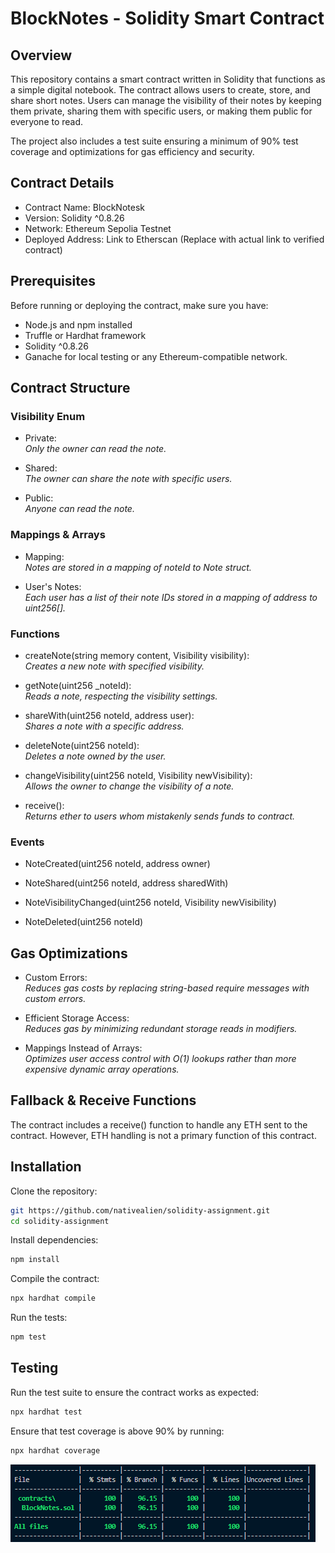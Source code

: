 # BlockNotes - Solidity Smart Contract
## Overview

This repository contains a smart contract written in Solidity that functions as a simple digital notebook. The contract allows users to create, store, and share short notes. Users can manage the visibility of their notes by keeping them private, sharing them with specific users, or making them public for everyone to read.

The project also includes a test suite ensuring a minimum of 90% test coverage and optimizations for gas efficiency and security.


## Contract Details

- Contract Name: BlockNotesk
- Version: Solidity ^0.8.26
- Network: Ethereum Sepolia Testnet
- Deployed Address: Link to Etherscan (Replace with actual link to verified contract)

## Prerequisites

Before running or deploying the contract, make sure you have:

- Node.js and npm installed
- Truffle or Hardhat framework
- Solidity ^0.8.26
- Ganache for local testing or any Ethereum-compatible network.


## Contract Structure

### Visibility Enum

- Private: <br><i>Only the owner can read the note.</i>

- Shared: <br><i>The owner can share the note with specific users.</i>

- Public: <br><i>Anyone can read the note.</i>

### Mappings & Arrays

- Mapping: <br><i>Notes are stored in a mapping of noteId to Note struct.</i>

- User's Notes: <br><i>Each user has a list of their note IDs stored in a mapping of address to uint256[].</i>

### Functions

- createNote(string memory content, Visibility visibility):<br> <i>Creates a new note with specified visibility.</i>

- getNote(uint256 _noteId): <br> <i> Reads a note, respecting the visibility settings. </i>

- shareWith(uint256 noteId, address user): <br> <i> Shares a note with a specific address. </i>

- deleteNote(uint256 noteId): <br> <i> Deletes a note owned by the user. </i>

- changeVisibility(uint256 noteId, Visibility newVisibility): <br> <i> Allows the owner to change the visibility of a note. </i>

- receive(): <br> <i> Returns ether to users whom mistakenly sends funds to contract. </i> 


### Events

- NoteCreated(uint256 noteId, address owner)

- NoteShared(uint256 noteId, address sharedWith)

- NoteVisibilityChanged(uint256 noteId, Visibility newVisibility)

- NoteDeleted(uint256 noteId)

## Gas Optimizations

- Custom Errors: <br><i>Reduces gas costs by replacing string-based require messages with custom errors.</i>

- Efficient Storage Access: <br><i>Reduces gas by minimizing redundant storage reads in modifiers.</i>

- Mappings Instead of Arrays: <br><i>Optimizes user access control with O(1) lookups rather than more expensive dynamic array operations.</i>

## Fallback & Receive Functions

The contract includes a receive() function to handle any ETH sent to the contract. However, ETH handling is not a primary function of this contract.

## Installation

Clone the repository:

```bash
git https://github.com/nativealien/solidity-assignment.git
cd solidity-assignment
```

Install dependencies:

```bash
npm install
```

Compile the contract:

```bash
npx hardhat compile
```

Run the tests:

```bash
npm test
```

## Testing

Run the test suite to ensure the contract works as expected:

```bash
npx hardhat test
```

Ensure that test coverage is above 90% by running:

```bash
npx hardhat coverage
```
![alt text](image.png)


